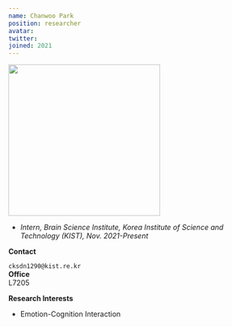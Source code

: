 ```yaml
---
name: Chanwoo Park
position: researcher
avatar:
twitter:
joined: 2021
---
```


<img width="300" src="{{site.baseurl}}/images/people/{{page.avatar}}" data-action="zoom">

- _Intern, Brain Science Institute, Korea Institute of Science and Technology (KIST), Nov. 2021-Present_<br>

**Contact**<br>

<i class="fa fa-envelope-o"></i> `cksdn1290@kist.re.kr`<br>
**Office**<br>
L7205<br>

**Research Interests**
- Emotion-Cognition Interaction
